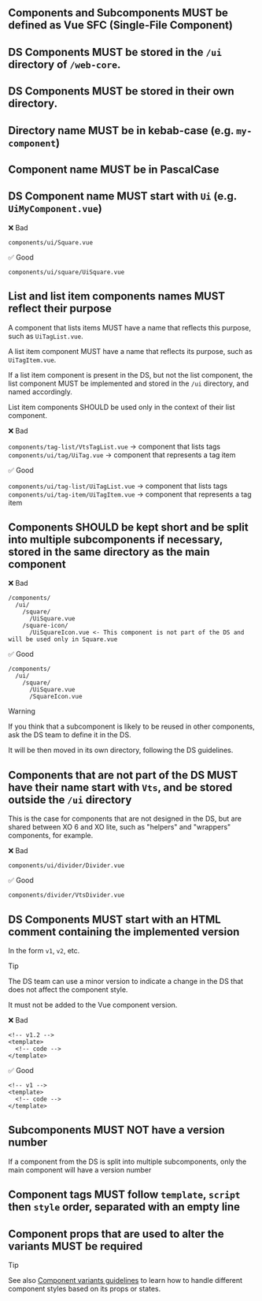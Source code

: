 ## Components and Subcomponents MUST be defined as Vue SFC (Single-File Component)

## DS Components MUST be stored in the `/ui` directory of `/web-core`.

## DS Components MUST be stored in their own directory.

## Directory name MUST be in kebab-case (e.g. `my-component`)

## Component name MUST be in PascalCase

## DS Component name MUST start with `Ui` (e.g. `UiMyComponent.vue`)

❌ Bad

`components/ui/Square.vue`

✅ Good

`components/ui/square/UiSquare.vue`

## List and list item components names MUST reflect their purpose

A component that lists items MUST have a name that reflects this purpose, such as `UiTagList.vue`.

A list item component MUST have a name that reflects its purpose, such as `UiTagItem.vue`.

If a list item component is present in the DS, but not the list component, the list component MUST be implemented and stored in the `/ui` directory, and named accordingly.

List item components SHOULD be used only in the context of their list component.

❌ Bad

`components/tag-list/VtsTagList.vue` -> component that lists tags
`components/ui/tag/UiTag.vue` -> component that represents a tag item

✅ Good

`components/ui/tag-list/UiTagList.vue` -> component that lists tags
`components/ui/tag-item/UiTagItem.vue` -> component that represents a tag item

## Components SHOULD be kept short and be split into multiple subcomponents if necessary, stored in the same directory as the main component

❌ Bad

```
/components/
  /ui/
    /square/
      /UiSquare.vue
    /square-icon/
      /UiSquareIcon.vue <- This component is not part of the DS and will be used only in Square.vue
```

✅ Good

```
/components/
  /ui/
    /square/
      /UiSquare.vue
      /SquareIcon.vue
```

> [!WARNING]
> If you think that a subcomponent is likely to be reused in other components,
> ask the DS team to define it in the DS.
>
> It will be then moved in its own directory, following the DS guidelines.

## Components that are not part of the DS MUST have their name start with `Vts`, and be stored outside the `/ui` directory

This is the case for components that are not designed in the DS, but are shared between XO 6 and XO lite, such as "helpers" and "wrappers" components, for example.

❌ Bad

`components/ui/divider/Divider.vue`

✅ Good

`components/divider/VtsDivider.vue`

## DS Components MUST start with an HTML comment containing the implemented version

In the form `v1`, `v2`, etc.

> [!TIP]
> The DS team can use a minor version to indicate a change in the DS that does not affect the component style.
>
> It must not be added to the Vue component version.

❌ Bad

```vue
<!-- v1.2 -->
<template>
  <!-- code -->
</template>
```

✅ Good

```vue
<!-- v1 -->
<template>
  <!-- code -->
</template>
```

## Subcomponents MUST NOT have a version number

If a component from the DS is split into multiple subcomponents, only the main component will have a version number

## Component tags MUST follow `template`, `script` then `style` order, separated with an empty line

## Component props that are used to alter the variants MUST be required

> [!TIP]
> See also [Component variants guidelines](../component-variants.md)
> to learn how to handle different component styles based on its props or states.
